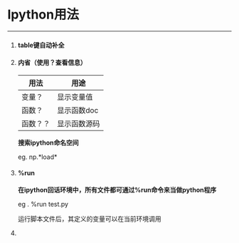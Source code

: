 # Ipython用法

---

1. #### table键自动补全

2. #### 内省（使用？查看信息）

   | 用法 | 用途 |
   | ---- | ---- |
   | 变量？     |   显示变量值   |
   | 函数？|显示函数doc|
   |函数？？|显示函数源码|

   **搜索ipython命名空间**

   eg. np.\*load\*

3. #### %run

   **在ipython回话环境中，所有文件都可通过%run命令来当做python程序**

   eg .   %run test.py

   运行脚本文件后，其定义的变量可以在当前环境调用

4. 